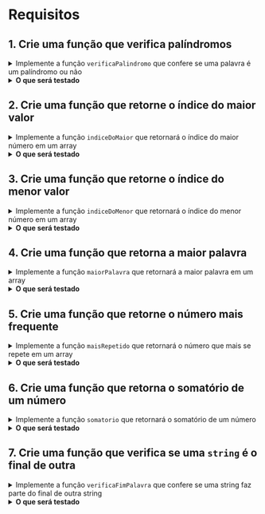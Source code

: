 # Requisitos

## 1. Crie uma função que verifica palíndromos

<details>
  <summary>Implemente a função <code>verificaPalindromo</code> que confere se uma palavra é um palíndromo ou não</summary>

- A função `verificaPalindromo` recebe como parâmetro uma `string` e deve retornar `true` se essa `string` for um palídromo, e `false` se não for.
- [Veja aqui](https://pt.wikipedia.org/wiki/Pal%C3%ADndromo) a definição de palíndromo.

> **De olho na dica 👀:** Os métodos `split`, `join` e `reverse` podem ser muito úteis para esse requisito.

</details>

<details>
  <summary><strong>O que será testado</strong></summary>

- A função `verificaPalindromo` deve retornar `true` quando receber a string `'arara'`;

- A função `verificaPalindromo` deve retornar `false` quando receber a string `'desenvolvimento'`.

</details>

## 2. Crie uma função que retorne o índice do maior valor

<details>
  <summary>Implemente a função <code>indiceDoMaior</code> que retornará o índice do maior número em um array</summary>

- A função `indiceDoMaior` recebe como parâmetro um `array` de inteiros, não repetidos, e deve retornar o índice do array, em formato de número, onde se encontra o maior valor desse `array`.

> **De olho na dica 👀:** Os métodos `Number` ou `parseInt` podem te ajudar para converter tipos no JavaScript.

</details>

<details>
  <summary><strong>O que será testado</strong></summary>

- A função `indiceDoMaior` deve retornar `4` quando receber o array `[2, 3, 6, 7, 10, 1]`;

- A função `indiceDoMaior` deve retornar `0` quando receber o array `[9, 1, 3, 5, 7]`.

</details>

## 3. Crie uma função que retorne o índice do menor valor

<details>
  <summary>Implemente a função <code>indiceDoMenor</code> que retornará o índice do menor número em um array</summary>

- A função `indiceDoMenor` recebe como parâmetro um `array` de inteiros, não repetidos, e deve retornar o índice do array, em formato de número, onde se encontra o menor valor desse `array`.

> **De olho na dica 👀:** Os métodos `Number` ou `parseInt` podem te ajudar para converter tipos no JavaScript.

</details>

<details>
  <summary><strong>O que será testado</strong></summary>

- A função `indiceDoMenor` deve retornar `5` quando receber o array `[2, 3, 6, 7, 10, 1]`;

- A função `indiceDoMenor` deve retornar `6` quando receber o array `[2, 4, 6, 7, 10, 0, -3]`.

</details>

## 4. Crie uma função que retorna a maior palavra

<details>
  <summary>Implemente a função <code>maiorPalavra</code> que retornará a maior palavra em um array</summary>

- A função `maiorPalavra` recebe como parâmetro um `array` de `strings`, não repetidas, e deve retornar a palavra com a maior quantidade de caracteres.

</details>

<details>
  <summary><strong>O que será testado</strong></summary>

- A função `maiorPalavra` deve retornar `Fernanda` quando receber o array `['José', 'Lucas', 'Nádia', 'Fernanda', 'Cairo', 'Joana']`;

- A função `maiorPalavra` deve retornar `JavaScript` quando receber o array `['JavaScript', 'HTML', 'CSS', 'GitHub', 'Unix']`;

</details>

## 5. Crie uma função que retorne o número mais frequente

<details>
  <summary>Implemente a função <code>maisRepetido</code> que retornará o número que mais se repete em um array</summary>

- A função `maisRepetido` recebe como parâmetro um `array` de inteiros e deve retornar o número que mais se repete nesse array.

> **De olho nas dicas 👀:**

- Os métodos `Number` ou `parseInt` podem te ajudar para converter tipos no JavaScript;

- Dividir uma função grande em funções menores é uma boa forma de reduzir a complexidade e tornar seu código mais legível.

</details>

<details>
  <summary><strong>O que será testado</strong></summary>

- A função `maisRepetido` deve retornar `2` quando receber o array `[2, 3, 2, 5, 8, 2, 3]`;

- A função `maisRepetido` deve retornar `3` quando receber o array `[2, 3, -2, 3, -2, 2, 3]`;

</details>

## 6. Crie uma função que retorna o somatório de um número

<details>
  <summary>Implemente a função <code>somatorio</code> que retornará o somatório de um número</summary>

- A função `somatorio` recebe como parâmetro um número natural (número inteiro não negativo) `N` e retorna o somatório de todos os números de 1 até `N`.
- [Veja aqui](https://pt.wikipedia.org/wiki/Somat%C3%B3rio#:~:text=Em%20matem%C3%A1tica%2C%20somat%C3%B3rio%20ou%20somat%C3%B3ria,%C3%A9%20sua%20soma%20ou%20total.) a definição de somatório.

</details>

<details>
  <summary><strong>O que será testado</strong></summary>

- A função `somatorio` deve retornar `15` quando receber o número `5`;

- A função `somatorio` deve retornar `1` quando receber o número `1`;

- A função `somatorio` deve retornar `"ERRO"` quando receber um número negativo;

</details>

## 7. Crie uma função que verifica se uma `string` é o final de outra

<details>
  <summary>Implemente a função <code>verificaFimPalavra</code> que confere se uma string faz parte do final de outra string</summary>

- A função `verificaFimPalavra` recebe dois parâmetros do tipo `string`, podem ser chamados de `palavra1` e `palavra2`. Se `palavra2` fizer parte do final de `palavra1` a função retorna `true`, caso contrário retorna `false`.

</details>

<details>
  <summary><strong>O que será testado</strong></summary>

- A função `verificaFimPalavra` deve retornar `true` quando receber as strings `'trybe` e `'be'`, nessa ordem;

- A função `verificaFimPalavra` deve retornar `false` quando receber as strings `'joaofernando'` e `'fernan'`, nessa ordem;

</details>
